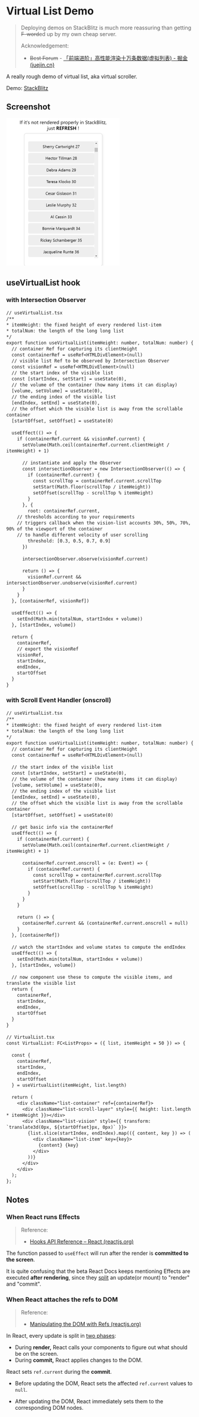 # Virtual List Demo

> Deploying demos on StackBlitz is much more reassuring than getting ~~F-word~~ed up by my own cheap server.
>
> Acknowledgement:
>
> + ~~Best Forum~~ - [「前端进阶」高性能渲染十万条数据(虚拟列表) - 掘金 (juejin.cn)](https://juejin.cn/post/6844903982742110216)

A really rough demo of virtual list, aka virtual scroller.

Demo: [StackBlitz](https://stackblitz.com/edit/vitejs-vite-afjm4m?file=package.json)

## Screenshot

<img src="README.assets/image-20220925165657223.png" alt="image-20220925165657223" style="zoom:50%;" />

## useVirtualList hook

### with Intersection Observer

```tsx
// useVirtualList.tsx
/**
* itemHeight: the fixed height of every rendered list-item
* totalNum: the length of the long long list
*/
export function useVirtualList(itemHeight: number, totalNum: number) {
  // container Ref for capturing its clientHeight
  const containerRef = useRef<HTMLDivElement>(null)
  // visible list Ref to be observed by Intersection Observer
  const visionRef = useRef<HTMLDivElement>(null)
  // the start index of the visible list
  const [startIndex, setStart] = useState(0),
  // the volume of the container (how many items it can display)
  [volume, setVolume] = useState(0),
  // the ending index of the visible list
  [endIndex, setEnd] = useState(0),
  // the offset which the visible list is away from the scrollable container
  [startOffset, setOffset] = useState(0)

  useEffect(() => {
    if (containerRef.current && visionRef.current) {
      setVolume(Math.ceil(containerRef.current.clientHeight / itemHeight) + 1)

      // instantiate and apply the Observer
      const intersectionObserver = new IntersectionObserver(() => {
        if (containerRef.current) {
          const scrollTop = containerRef.current.scrollTop
          setStart(Math.floor(scrollTop / itemHeight))
          setOffset(scrollTop - scrollTop % itemHeight)
        }
      }, {
        root: containerRef.current,
	// thresholds according to your requirements
	// triggers callback when the vision-list accounts 30%, 50%, 70%, 90% of the viewport of the container
	// to handle different velocity of user scrolling
        threshold: [0.3, 0.5, 0.7, 0.9]
      })

      intersectionObserver.observe(visionRef.current)
  
      return () => {
        visionRef.current && intersectionObserver.unobserve(visionRef.current)
      }
    }
  }, [containerRef, visionRef])

  useEffect(() => {
    setEnd(Math.min(totalNum, startIndex + volume))
  }, [startIndex, volume])

  return {
    containerRef,
    // export the visionRef 
    visionRef,
    startIndex,
    endIndex,
    startOffset
  }
}
```

### with Scroll Event Handler (onscroll)

```tsx
// useVirtualList.tsx
/**
* itemHeight: the fixed height of every rendered list-item
* totalNum: the length of the long long list
*/
export function useVirtualList(itemHeight: number, totalNum: number) {
  // container Ref for capturing its clientHeight
  const containerRef = useRef<HTMLDivElement>(null)

  // the start index of the visible list
  const [startIndex, setStart] = useState(0),
  // the volume of the container (how many items it can display)
  [volume, setVolume] = useState(0),
  // the ending index of the visible list
  [endIndex, setEnd] = useState(0),
  // the offset which the visible list is away from the scrollable container
  [startOffset, setOffset] = useState(0)

  // get basic info via the containerRef
  useEffect(() => {
    if (containerRef.current) {
      setVolume(Math.ceil(containerRef.current.clientHeight / itemHeight) + 1)

      containerRef.current.onscroll = (e: Event) => {
        if (containerRef.current) {
          const scrollTop = containerRef.current.scrollTop
          setStart(Math.floor(scrollTop / itemHeight))
          setOffset(scrollTop - scrollTop % itemHeight)
        }
      }
    }

    return () => {
      containerRef.current && (containerRef.current.onscroll = null)
    }
  }, [containerRef])

  // watch the startIndex and volume states to compute the endIndex
  useEffect(() => {
    setEnd(Math.min(totalNum, startIndex + volume))
  }, [startIndex, volume])

  // now component use these to compute the visible items, and translate the visible list
  return {
    containerRef,
    startIndex,
    endIndex,
    startOffset
  }
}

// VirtualList.tsx
const VirtualList: FC<ListProps> = ({ list, itemHeight = 50 }) => {
  
  const {
    containerRef,
    startIndex,
    endIndex,
    startOffset
  } = useVirtualList(itemHeight, list.length)
  
  return (
    <div className="list-container" ref={containerRef}>
      <div className="list-scroll-layer" style={{ height: list.length * itemHeight }}></div>
      <div className="list-vision" style={{ transform: `translate3d(0px, ${startOffset}px, 0px)` }}>
        {list.slice(startIndex, endIndex).map(({ content, key }) => (
          <div className="list-item" key={key}>
            {content} {key}
          </div>
        ))}
      </div>
    </div>
  );
};
```

## Notes

### When React runs Effects

>  Reference:
>
> + [Hooks API Reference – React (reactjs.org)](https://reactjs.org/docs/hooks-reference.html#useeffect)

The function passed to `useEffect` will run after the render is **committed to the screen**.

It is quite confusing that the beta React Docs keeps mentioning Effects are executed **after rendering**, since they [split](https://beta.reactjs.org/learn/render-and-commit) an update(or mount) to "render" and "commit".

### When React attaches the refs to DOM

>  Reference:
>
> + [Manipulating the DOM with Refs (reactjs.org)](https://beta.reactjs.org/learn/manipulating-the-dom-with-refs#when-react-attaches-the-refs)

In React, every update is split in [two phases](https://beta.reactjs.org/learn/render-and-commit#step-3-react-commits-changes-to-the-dom):

* During **render,** React calls your components to figure out what should be on the screen.
* During **commit,** React applies changes to the DOM.

React sets `ref.current` during the **commit**. 

+ Before updating the DOM, React sets the affected `ref.current` values to `null`.

+ After updating the DOM, React immediately sets them to the corresponding DOM nodes.
